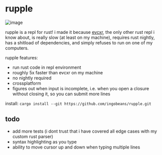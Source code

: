 # rupple
![image](https://github.com/user-attachments/assets/30a1da99-10b1-43e4-8e20-cfd77295c460)

rupple is a repl for rust! i made it because [evcxr](https://github.com/evcxr/evcxr), the only other rust repl i know about, is really slow (at least on my machine), requires rust nightly, has a shitload of dependencies, and simply refuses to run on one of my computers.

rupple features:
* run rust code in repl environment
* roughly 5x faster than evcxr on my machine
* no nightly required
* crossplatform
* figures out when input is incomplete, i.e. when you open a closure without closing it, so you can submit more lines

install: `cargo install --git https://github.com/ingobeans/rupple.git`

## todo

* add more tests (i dont trust that i have covered all edge cases with my custom rust parser)
* syntax highlighting as you type
* ability to move cursor up and down when typing multiple lines

